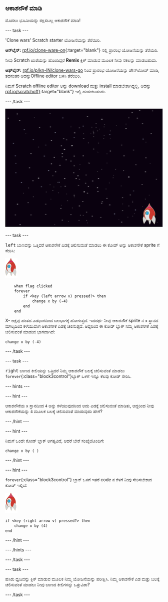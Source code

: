 ## ಆಕಾಶನೌಕೆ ಮಾಡಿ

ಮೊದಲು ಭೂಮಿಯನ್ನು ರಕ್ಷಿಸಬಲ್ಲ ಆಕಾಶನೌಕೆ ಮಾಡಿ!

--- task ---

'Clone wars' Scratch starter ಯೋಜನೆಯನ್ನು ತೆರೆಯಿರಿ.

**ಆನ್‌ಲೈನ್:** [rpf.io/clone-ware-on](https://rpf.io/clone-wars-on){:target="blank"} ನಲ್ಲಿ ಪ್ರಾರಂಭ ಯೋಜನೆಯನ್ನು ತೆರೆಯಿರಿ.

ನೀವು Scratch ಖಾತೆಯನ್ನು ಹೊಂದಿದ್ದರೆ **Remix** ಕ್ಲಿಕ್ ಮಾಡುವ ಮೂಲಕ ನೀವು ನಕಲನ್ನು ಮಾಡಬಹುದು.

**ಆಫ್‌ಲೈನ್:** [rpf.io/p/kn-IN/clone-wars-go](https://rpf.io/p/kn-IN/clone-wars-go) ನಿಂದ ಪ್ರಾರಂಭ ಯೋಜನೆಯನ್ನು ಡೌನ್‌ಲೋಡ್ ಮಾಡಿ, ತದನಂತರ ಅದನ್ನುOffline editor ಬಳಸಿ ತೆರೆಯಿರಿ.

ನಿಮಗೆ Scratch offline editor ಅನ್ನು download ಮತ್ತು install ಮಾಡಬೇಕಾಗಿದ್ದಲ್ಲಿ, ಅದನ್ನು [rpf.io/scratchoff](https://rpf.io/scratchoff){:target="blank"} ಇಲ್ಲಿ ಹುಡುಕಬಹುದು.

--- /task ---

![starter project](images/starter-project.png)

--- task ---

<kbd>left</kbd> ಬಾಣವನ್ನು ಒತ್ತಿದರೆ ಆಕಾಶನೌಕೆ ಎಡಕ್ಕೆ ಚಲಿಸುವಂತೆ ಮಾಡಲು ಈ ಕೋಡ್ ಅನ್ನು ಆಕಾಶನೌಕೆ sprite ಗೆ ಸೇರಿಸಿ:

![ರಾಕೆಟ್ sprite](images/rocket-sprite.png)

```blocks3
    when flag clicked
    forever
        if <key (left arrow v) pressed?> then
            change x by (-4)
        end
    end
```

X- ಅಕ್ಷವು ಹಂತದ ಎಡಭಾಗದಿಂದ ಬಲಭಾಗಕ್ಕೆ ಹೋಗುತ್ತದೆ. ಇದರರ್ಥ ನೀವು ಆಕಾಶನೌಕೆ sprite ನ `x` ಸ್ಥಾನದ ಮೌಲ್ಯದಿಂದ ಕಳೆಯುವಾಗ ಆಕಾಶನೌಕೆ ಎಡಕ್ಕೆ ಚಲಿಸುತ್ತದೆ. ಆದ್ದರಿಂದ ಈ ಕೋಡ್ ಬ್ಲಾಕ್ ನಿಮ್ಮ ಆಕಾಶನೌಕೆ ಎಡಕ್ಕೆ ಚಲಿಸುವಂತೆ ಮಾಡುವ ಭಾಗವಾಗಿದೆ:

```blocks3
change x by (-4)
```

--- /task ---

--- task ---

<kbd>right</kbd> ಬಾಣದ ಕೀಲಿಯನ್ನು ಒತ್ತಿದರೆ ನಿಮ್ಮ ಆಕಾಶನೌಕೆ ಬಲಕ್ಕೆ ಚಲಿಸುವಂತೆ ಮಾಡಲು `forever`{:class="block3control"}ಬ್ಲಾಕ್ ಒಳಗೆ ಇನ್ನೂ ಕೆಲವು ಕೋಡ್ ಸೇರಿಸಿ.

--- hints ---


--- hint ---

ಆಕಾಶನೌಕೆಯ `x` ಸ್ಥಾನದಿಂದ `4` ಅನ್ನು ಕಳೆಯುವುದರಿಂದ ಅದು ಎಡಕ್ಕೆ ಚಲಿಸುವಂತೆ ಮಾಡಿತು, ಆದ್ದರಿಂದ ನೀವು ಆಕಾಶನೌಕೆಯನ್ನು `4` ಮೂಲಕ ಬಲಕ್ಕೆ ಚಲಿಸುವಂತೆ ಮಾಡುವುದು ಹೇಗೆ?

--- /hint ---

--- hint ---

ನಿಮಗೆ ಒಂದೇ ಕೋಡ್ ಬ್ಲಾಕ್ ಅಗತ್ಯವಿದೆ, ಆದರೆ ಬೇರೆ ಸಂಖ್ಯೆಯೊಂದಿಗೆ:

```blocks3
change x by ( )
```

--- /hint ---

--- hint ---

`forever`{:class="block3control"} ಬ್ಲಾಕ್ ಒಳಗೆ ಇತರೆ code ನ ಕೆಳಗೆ ನೀವು ಸೇರಿಸಬೇಕಾದ ಕೋಡ್ ಇಲ್ಲಿದೆ:

![ರಾಕೆಟ್ sprite](images/rocket-sprite.png)

```blocks3
if <key (right arrow v) pressed?> then
    change x by (4)
end
```

--- /hint ---

--- /hints ---

--- /task ---

--- task ---

ಹಸಿರು ಧ್ವಜವನ್ನು ಕ್ಲಿಕ್ ಮಾಡುವ ಮೂಲಕ ನಿಮ್ಮ ಯೋಜನೆಯನ್ನು ಪರೀಕ್ಷಿಸಿ. ನಿಮ್ಮ ಆಕಾಶನೌಕೆ ಎಡ ಮತ್ತು ಬಲಕ್ಕೆ ಚಲಿಸುವಂತೆ ಮಾಡಲು ನೀವು ಬಾಣದ ಕೀಲಿಗಳನ್ನು ಒತ್ತುವಿರಾ?

--- /task ---
